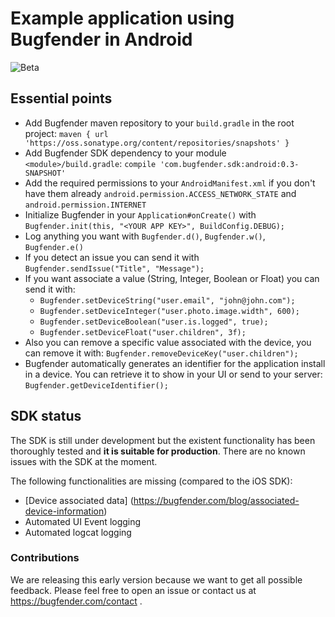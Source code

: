 # Example application using Bugfender in Android

![Beta](https://bugfender.com/wp-content/uploads/2016/02/BETA.png)

## Essential points
* Add Bugfender maven repository to your `build.gradle` in the root project: `maven {
            url 'https://oss.sonatype.org/content/repositories/snapshots'
        }`
* Add Bugfender SDK dependency to your module `<module>/build.gradle`: `compile 'com.bugfender.sdk:android:0.3-SNAPSHOT'`
* Add the required permissions to your `AndroidManifest.xml` if you don't have them already `android.permission.ACCESS_NETWORK_STATE` and `android.permission.INTERNET`
* Initialize Bugfender in your `Application#onCreate()` with `Bugfender.init(this, "<YOUR APP KEY>", BuildConfig.DEBUG);`
* Log anything you want with `Bugfender.d()`, `Bugfender.w()`, `Bugfender.e()`
* If you detect an issue you can send it with `Bugfender.sendIssue("Title", "Message");`
* If you want associate a value (String, Integer, Boolean or Float) you can send it with:
  - `Bugfender.setDeviceString("user.email", "john@john.com");`
  - `Bugfender.setDeviceInteger("user.photo.image.width", 600);`
  - `Bugfender.setDeviceBoolean("user.is.logged", true);`
  - `Bugfender.setDeviceFloat("user.children", 3f);`
* Also you can remove a specific value associated with the device, you can remove it with: `Bugfender.removeDeviceKey("user.children");`
* Bugfender automatically generates an identifier for the application install in a device. You can retrieve it to show in your UI or send to your server: `Bugfender.getDeviceIdentifier();`

## SDK status
The SDK is still under development but the existent functionality has been thoroughly tested and **it is suitable for production**. There are no known issues with the SDK at the moment.

The following functionalities are missing (compared to the iOS SDK):

* [Device associated data] (https://bugfender.com/blog/associated-device-information)
* Automated UI Event logging
* Automated logcat logging

### Contributions
We are releasing this early version because we want to get all possible feedback. Please feel free to open an issue or contact us at https://bugfender.com/contact .
